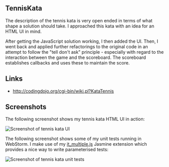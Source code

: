 ## TennisKata

The description of the tennis kata is very open ended in terms of what shape a solution should take.
I approached this kata with an idea for an HTML UI in mind.

After getting the JavaScript solution working, I then added the UI. Then, I went back and applied
further refactorings to the original code in an attempt to follow the "tell don't ask" principle - especially
with regard to the interaction between the game and the scoreboard. The scoreboard
establishes callbacks and uses these to maintain the score.

## Links

* http://codingdojo.org/cgi-bin/wiki.pl?KataTennis

## Screenshots

The following screenshot shows my tennis kata HTML UI in action:

![Screenshot of tennis kata UI](https://raw.github.com/taylorjg/TennisKataJavaScript/master/Images/WebPageScreenshot.png)

The following screenshot shows some of my unit tests running in WebStorm. I make use of my
[it_multiple.js](https://github.com/taylorjg/TennisKataJavaScript/blob/master/Tests/it_multiple.js)
Jasmine extension which provides a nice way to write parameterised tests:

![Screenshot of tennis kata unit tests](https://raw.github.com/taylorjg/TennisKataJavaScript/master/Images/WebStormKarmaScreenshot.png)
